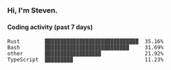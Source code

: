 ### Hi, I'm Steven.

#### Coding activity (past 7 days)
```
Rust        ▓▓▓▓▓▓▓▓▓▓▓▓▓▓▓▓▓▓▓▓▓▓▓▓▓▓▓▓▓▓  35.16%
Bash        ▓▓▓▓▓▓▓▓▓▓▓▓▓▓▓▓▓▓▓▓▓▓▓▓▓▓▓     31.69%
other       ▓▓▓▓▓▓▓▓▓▓▓▓▓▓▓▓▓▓              21.92%
TypeScript  ▓▓▓▓▓▓▓▓▓                       11.23%
```
